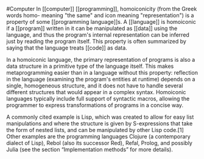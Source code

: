 #Computer 
In [[computer]] [[programming]], homoiconicity (from the Greek words homo- meaning "the same" and icon meaning "representation") is a property of some [[programming language]]s. A [[language]] is homoiconic if a [[program]] written in it can be manipulated as [[data]] using the language, and thus the program's internal representation can be inferred just by reading the program itself. This property is often summarized by saying that the language treats [[code]] as data.

In a homoiconic language, the primary representation of programs is also a data structure in a primitive type of the language itself. This makes metaprogramming easier than in a language without this property: reflection in the language (examining the program's entities at runtime) depends on a single, homogeneous structure, and it does not have to handle several different structures that would appear in a complex syntax. Homoiconic languages typically include full support of syntactic macros, allowing the programmer to express transformations of programs in a concise way.

A commonly cited example is Lisp, which was created to allow for easy list manipulations and where the structure is given by S-expressions that take the form of nested lists, and can be manipulated by other Lisp code.[1] Other examples are the programming languages Clojure (a contemporary dialect of Lisp), Rebol (also its successor Red), Refal, Prolog, and possibly Julia (see the section “Implementation methods” for more details).